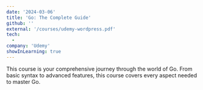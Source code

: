 ```yaml
---
date: '2024-03-06'
title: 'Go: The Complete Guide'
github: ''
external: '/courses/udemy-wordpress.pdf'
tech:
  -
company: 'Udemy'
showInLearning: true
---
```


This course is your comprehensive journey through the world of Go. From basic syntax to advanced features, this course covers every aspect needed to master Go.
